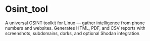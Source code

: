 # Osint_tool
A universal OSINT toolkit for Linux — gather intelligence from phone numbers and websites.  Generates HTML, PDF, and CSV reports with screenshots, subdomains, dorks, and optional Shodan integration.
